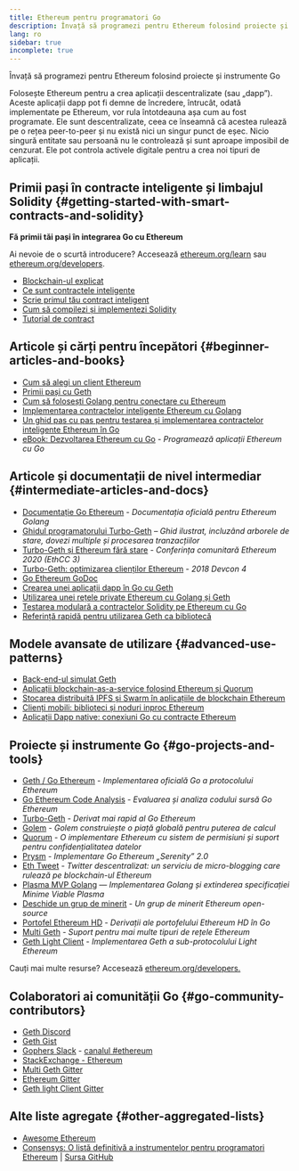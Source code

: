 ```yaml
---
title: Ethereum pentru programatori Go
description: Învață să programezi pentru Ethereum folosind proiecte și instrumente Go
lang: ro
sidebar: true
incomplete: true
---
```


<div class="featured">Învață să programezi pentru Ethereum folosind proiecte și instrumente Go</div>

Folosește Ethereum pentru a crea aplicații descentralizate (sau „dapp”). Aceste aplicații dapp pot fi demne de încredere, întrucât, odată implementate pe Ethereum, vor rula întotdeauna așa cum au fost programate. Ele sunt descentralizate, ceea ce înseamnă că acestea rulează pe o rețea peer-to-peer și nu există nici un singur punct de eșec. Nicio singură entitate sau persoană nu le controlează și sunt aproape imposibil de cenzurat. Ele pot controla activele digitale pentru a crea noi tipuri de aplicații.

## Primii pași în contracte inteligente și limbajul Solidity {#getting-started-with-smart-contracts-and-solidity}

**Fă primii tăi pași în integrarea Go cu Ethereum**

Ai nevoie de o scurtă introducere? Accesează [ethereum.org/learn](/learn/) sau [ethereum.org/developers](/developers/).

- [Blockchain-ul explicat](https://kauri.io/article/d55684513211466da7f8cc03987607d5/blockchain-explained)
- [Ce sunt contractele inteligente](https://kauri.io/article/e4f66c6079e74a4a9b532148d3158188/ethereum-101-part-5-the-smart-contract)
- [Scrie primul tău contract inteligent](https://kauri.io/article/124b7db1d0cf4f47b414f8b13c9d66e2/remix-ide-your-first-smart-contract)
- [Cum să compilezi și implementezi Solidity](https://kauri.io/article/973c5f54c4434bb1b0160cff8c695369/understanding-smart-contract-compilation-and-deployment)
- [Tutorial de contract](https://github.com/ethereum/go-ethereum/wiki/Contract-Tutorial)

## Articole și cărți pentru începători {#beginner-articles-and-books}

- [Cum să alegi un client Ethereum](https://www.trufflesuite.com/docs/truffle/reference/choosing-an-ethereum-client)
- [Primii pași cu Geth](https://medium.com/@tzhenghao/getting-started-with-geth-c1a30b8d6458)
- [Cum să folosești Golang pentru conectare cu Ethereum](https://www.youtube.com/watch?v=-7uChuO_VzM)
- [Implementarea contractelor inteligente Ethereum cu Golang](https://www.youtube.com/watch?v=pytGqQmDslE)
- [Un ghid pas cu pas pentru testarea și implementarea contractelor inteligente Ethereum în Go](https://hackernoon.com/a-step-by-step-guide-to-testing-and-deploying-ethereum-smart-contracts-in-go-9fc34b178d78)
- [eBook: Dezvoltarea Ethereum cu Go](https://goethereumbook.org/) - _Programează aplicații Ethereum cu Go_

## Articole și documentații de nivel intermediar {#intermediate-articles-and-docs}

- [Documentație Go Ethereum](https://geth.ethereum.org/docs/) - _Documentația oficială pentru Ethereum Golang_
- [Ghidul programatorului Turbo-Geth](https://github.com/ledgerwatch/turbo-geth/blob/master/docs/programmers_guide/guide.md) – _Ghid ilustrat, incluzând arborele de stare, dovezi multiple și procesarea tranzacțiilor_
- [Turbo-Geth și Ethereum fără stare](https://youtu.be/3-Mn7OckSus?t=394) - _Conferința comunitară Ethereum 2020 (EthCC 3)_
- [Turbo-Geth: optimizarea clienților Ethereum](https://www.youtube.com/watch?v=CSpc1vZQW2Q) - _2018 Devcon 4_
- [Go Ethereum GoDoc](https://godoc.org/github.com/ethereum/go-ethereum)
- [Crearea unei aplicații dapp în Go cu Geth](https://kauri.io/#collections/A%20Hackathon%20Survival%20Guide/creating-a-dapp-in-go-with-geth/)
- [Utilizarea unei rețele private Ethereum cu Golang și Geth](https://myhsts.org/tutorial-learn-how-to-work-with-ethereum-private-network-with-golang-with-geth.php)
- [Testarea modulară a contractelor Solidity pe Ethereum cu Go](https://medium.com/coinmonks/unit-testing-solidity-contracts-on-ethereum-with-go-3cc924091281)
- [Referință rapidă pentru utilizarea Geth ca bibliotecă](https://medium.com/coinmonks/web3-go-part-1-31c68c68e20e)

## Modele avansate de utilizare {#advanced-use-patterns}

- [Back-end-ul simulat Geth](https://kauri.io/#collections/An%20ethereum%20test%20toolkit%20in%20Go/the-geth-simulated-backend/#_top)
- [Aplicații blockchain-as-a-service folosind Ethereum și Quorum](https://blockchain.dcwebmakers.com/blockchain-as-a-service-apps-using-ethereum-and-quorum.html)
- [Stocarea distribuită IPFS și Swarm în aplicațiile de blockchain Ethereum](https://blockchain.dcwebmakers.com/work-with-distributed-storage-ipfs-and-swarm-in-ethereum.html)
- [Clienți mobili: biblioteci și noduri inproc Ethereum](https://github.com/ethereum/go-ethereum/wiki/Mobile-Clients:-Libraries-and-Inproc-Ethereum-Nodes)
- [Aplicații Dapp native: conexiuni Go cu contracte Ethereum](https://github.com/ethereum/go-ethereum/wiki/Native-DApps:-Go-bindings-to-Ethereum-contracts)

## Proiecte și instrumente Go {#go-projects-and-tools}

- [Geth / Go Ethereum](https://github.com/ethereum/go-ethereum) - _Implementarea oficială Go a protocolului Ethereum_
- [Go Ethereum Code Analysis](https://github.com/ZtesoftCS/go-ethereum-code-analysis) - _Evaluarea și analiza codului sursă Go Ethereum_
- [Turbo-Geth](https://github.com/ledgerwatch/turbo-geth) - _Derivat mai rapid al Go Ethereum_
- [Golem](https://github.com/golemfactory/golem) - _Golem construiește o piață globală pentru puterea de calcul_
- [Quorum](https://github.com/jpmorganchase/quorum) - _O implementare Ethereum cu sistem de permisiuni și suport pentru confidențialitatea datelor_
- [Prysm](https://github.com/prysmaticlabs/prysm) - _Implementare Go Ethereum „Serenity” 2.0_
- [Eth Tweet](https://github.com/yep/eth-tweet) - _Twitter descentralizat: un serviciu de micro-blogging care rulează pe blockchain-ul Ethereum_
- [Plasma MVP Golang](https://github.com/kyokan/plasma) — _Implementarea Golang și extinderea specificației Minime Viable Plasma_
- [Deschide un grup de minerit](https://github.com/sammy007/open-ethereum-pool) - _Un grup de minerit Ethereum open-source_
- [Portofel Ethereum HD](https://github.com/miguelmota/go-ethereum-hdwallet) - _Derivații ale portofelului Ethereum HD în Go_
- [Multi Geth](https://github.com/multi-geth/multi-geth) - _Suport pentru mai multe tipuri de rețele Ethereum_
- [Geth Light Client](https://github.com/zsfelfoldi/go-ethereum/wiki/Geth-Light-Client) - _Implementarea Geth a sub-protocolului Light Ethereum_

Cauți mai multe resurse? Accesează [ethereum.org/developers.](/developers/)

## Colaboratori ai comunității Go {#go-community-contributors}

- [Geth Discord](https://discordapp.com/invite/nthXNEv)
- [Geth Gist](https://gitter.im/ethereum/go-ethereum)
- [Gophers Slack](https://invite.slack.golangbridge.org/) - [canalul #ethereum](https://gophers.slack.com/messages/C9HP1S9V2)
- [StackExchange - Ethereum](https://ethereum.stackexchange.com/)
- [Multi Geth Gitter](https://gitter.im/ethoxy/multi-geth)
- [Ethereum Gitter](https://gitter.im/ethereum/home)
- [Geth light Client Gitter](https://gitter.im/ethereum/light-client)

## Alte liste agregate {#other-aggregated-lists}

- [Awesome Ethereum](https://github.com/btomashvili/awesome-ethereum)
- [Consensys: O listă definitivă a instrumentelor pentru programatori Ethereum](https://media.consensys.net/an-definitive-list-of-ethereum-developer-tools-2159ce865974) | [Sursa GitHub](https://github.com/ConsenSys/ethereum-developer-tools-list)
